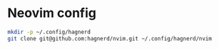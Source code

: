 # Neovim config

```sh
mkdir -p ~/.config/hagnerd
git clone git@github.com:hagnerd/nvim.git ~/.config/hagnerd/nvim
```
